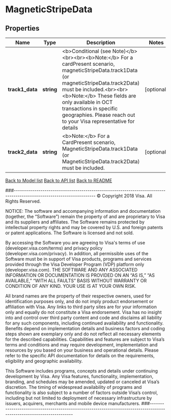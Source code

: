 # MagneticStripeData

## Properties
Name | Type | Description | Notes
------------ | ------------- | ------------- | -------------
**track1_data** | **string** | &lt;b&gt;Conditional (see Note)&lt;/b&gt;&lt;br&gt;&lt;br&gt;&lt;b&gt;Note:&lt;/b&gt; For a cardPresent scenario, magneticStripeData.track1Data (or magneticStripeData.track2Data) must be included.&lt;br&gt;&lt;br&gt;&lt;b&gt;Note:&lt;/b&gt; These fields are only available in OCT transactions in specific geographies. Please reach out to your Visa representative for details | [optional] 
**track2_data** | **string** | &lt;b&gt;Note:&lt;/b&gt; For a CardPresent scenario, MagneticStripeData.track1Data (or MagneticStripeData.track2Data) must be included. | [optional] 

[Back to Model list](../../README.md#documentation-for-models)          [Back to API list](../../README.md#documentation-for-api-endpoints)          [Back to README](../../README.md)



###----------------------------------------------------------------------------------------------------------------------
© Copyright 2018 Visa. All Rights Reserved.

NOTICE: The software and accompanying information and documentation (together, the “Software”) remain the property of
and are proprietary to Visa and its suppliers and affiliates. The Software remains protected by intellectual property
rights and may be covered by U.S. and foreign patents or patent applications. The Software is licensed and not sold.

By accessing the Software you are agreeing to Visa's terms of use (developer.visa.com/terms) and privacy policy (developer.visa.com/privacy).
In addition, all permissible uses of the Software must be in support of Visa products, programs and services provided
through the Visa Developer Program (VDP) platform only (developer.visa.com). THE SOFTWARE AND ANY ASSOCIATED
INFORMATION OR DOCUMENTATION IS PROVIDED ON AN “AS IS,” “AS AVAILABLE,” “WITH ALL FAULTS” BASIS WITHOUT WARRANTY OR
CONDITION OF ANY KIND. YOUR USE IS AT YOUR OWN RISK.

All brand names are the property of their respective owners, used for identification purposes only, and do not imply
product endorsement or affiliation with Visa. Any links to third party sites are for your information only and equally
do not constitute a Visa endorsement. Visa has no insight into and control over third party content and code and disclaims
all liability for any such components, including continued availability and functionality. Benefits depend on implementation
details and business factors and coding steps shown are exemplary only and do not reflect all necessary elements for the
described capabilities. Capabilities and features are subject to Visa’s terms and conditions and may require development,
implementation and resources by you based on your business and operational details. Please refer to the specific
API documentation for details on the requirements, eligibility and geographic availability.

This Software includes programs, concepts and details under continuing development by Visa. Any Visa features,
functionality, implementation, branding, and schedules may be amended, updated or canceled at Visa’s discretion.
The timing of widespread availability of programs and functionality is also subject to a number of factors outside Visa’s control,
including but not limited to deployment of necessary infrastructure by issuers, acquirers, merchants and mobile device manufacturers.
###----------------------------------------------------------------------------------------------------------------------